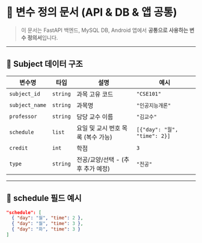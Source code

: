 # 📘 변수 정의 문서 (API & DB & 앱 공통)

> 이 문서는 FastAPI 백엔드, MySQL DB, Android 앱에서 **공통으로 사용하는 변수 정의서**입니다.

---

## 🔸 Subject 데이터 구조

| 변수명         | 타입      | 설명                             | 예시                           |
|----------------|-----------|----------------------------------|--------------------------------|
| `subject_id`   | `string`  | 과목 고유 코드                    | `"CSE101"`                     |
| `subject_name` | `string`  | 과목명                           | `"인공지능개론"`               |
| `professor`    | `string`  | 담당 교수 이름                    | `"김교수"`                     |
| `schedule`     | `list`    | 요일 및 교시 번호 목록 (복수 가능) | `[{"day": "월", "time": 2}]`   |
| `credit`       | `int`     | 학점                             | `3`                            |
| `type`         | `string`  | 전공/교양/선택 - (추후 추가 예정) | `"전공"`                       |

---

## 🧪 schedule 필드 예시

```json
"schedule": [
  { "day": "월", "time": 2 },
  { "day": "월", "time": 3 },
  { "day": "화", "time": 3 }
]
